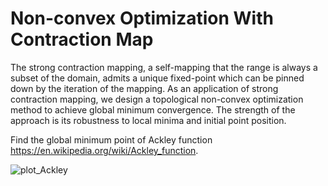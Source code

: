 # Non-convex Optimization With Contraction Map


The strong contraction mapping, a self-mapping that the range is always a subset of the domain, admits a unique fixed-point which can be pinned down by the iteration of the mapping. As an application of strong contraction mapping, we design a topological non-convex optimization method to achieve global minimum convergence. The strength of the approach is its robustness to local minima and initial point position.


Find the global minimum point of Ackley function https://en.wikipedia.org/wiki/Ackley_function.


![plot_Ackley](https://user-images.githubusercontent.com/18456485/61989544-c4cb8a80-aff6-11e9-882e-43d74fcbaa20.png)


